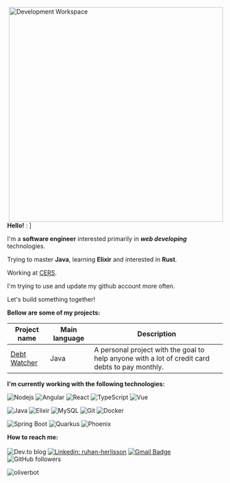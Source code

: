 <img src="https://files.catbox.moe/grnwxe.svg" min-width="300px" max-width="500px" width="500px" align="right" alt="Development Workspace">

<div align="left">
  <p><b>Hello!</b> : ] </p>
  <p>I'm a <b>software engineer</b> interested primarily in <b><i>web developing</i></b> technologies.</p> 
  <p>Trying to master <b>Java</b>, learning <b>Elixir</b> and interested in <b>Rust</b>.</p>
  <p>Working at <a href="https://cers.com.br">CERS</a>.</p>
  <p>I'm trying to use and update my github account more often.</p>
  <p>Let's build something together!</p>
  
</div>

<b>Bellow are some of my projects:</b>

Project name | Main language | Description
-------------|---------------|-----------
[Debt Watcher](https://github.com/oliverbot/debts-watcher-api) | Java | A personal project with the goal to help anyone with a lot of credit card debts to pay monthly.

<b>I'm currently working with the following technologies:</b>

![Nodejs](https://img.shields.io/badge/-Nodejs-181717?style=flat-square&logo=Node.js)
![Angular](https://img.shields.io/badge/-Angular-181717?style=flat-square&logo=angular) 
![React](https://img.shields.io/badge/-React-181717?style=flat-square&logo=react)
![TypeScript](https://img.shields.io/badge/-TypeScript-181717?style=flat-square&logo=typescript)
![Vue](https://img.shields.io/badge/-Vue-181717?style=flat-square&logo=vue.js)

![Java](https://img.shields.io/badge/-Java-181717?style=flat-square&logo=java)
![Elixir](https://img.shields.io/badge/-Elixir-181717?style=flat-square&logo=elixir)
![MySQL](https://img.shields.io/badge/-MySQL-181717?style=flat-square&logo=mysql)
![Git](https://img.shields.io/badge/-Git-181717?style=flat-square&logo=git)
![Docker](https://img.shields.io/badge/-Docker-181717?style=flat-square&logo=docker)

![Spring Boot](https://img.shields.io/badge/-Spring%20Boot-181717?style=flat-square&logo=spring)
![Quarkus](https://img.shields.io/badge/-Quarkus-181717?style=flat-square&logo=quarkus)
![Phoenix](https://img.shields.io/badge/-Phoenix-181717?style=flat-square&logo=elixir)

<b>How to reach me:</b>
<br /><br />
![Dev.to blog](https://img.shields.io/badge/Blog-181717?style=flat-square&logo=dev.to&logoColor=white)
[![Linkedin: ruhan-herlisson](https://img.shields.io/badge/-Ruhan%20Herlisson-blue?style=flat-square&logo=Linkedin&logoColor=white&link=https://www.linkedin.com/in/ruhan-herlisson/)](https://www.linkedin.com/in/ruhan-herlisson/)
[![Gmail Badge](https://img.shields.io/badge/-herlisson.ruh@gmail.com-c14438?style=flat-square&logo=Gmail&logoColor=white&link=mailto:herlisson.ruh@gmail.com)](mailto:herlisson.ruh@gmail.com)
![GitHub followers](https://img.shields.io/github/followers/oliverbot?label=Follow&style=social)

<p><img align="center" src="https://github-readme-stats.vercel.app/api/top-langs?username=oliverbot&show_icons=true&locale=en&layout=compact" alt="oliverbot" /></p>
